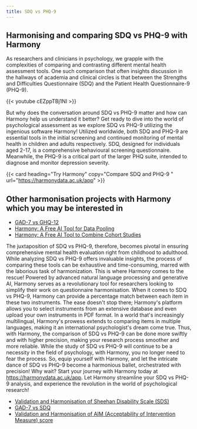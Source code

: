 ```yaml
---
title: SDQ vs PHQ-9
---
```


## Harmonising and comparing SDQ vs PHQ-9 with Harmony

As researchers and clinicians in psychology, we grapple with the complexities of comparing and contrasting different mental health assessment tools. One such comparison that often insights discussion in the hallways of academia and clinical circles is that between the Strengths and Difficulties Questionnaire (SDQ) and the Patient Health Questionnaire-9 (PHQ-9).


{{< youtube cEZppTBj1NI >}}


But why does the conversation around SDQ vs PHQ-9 matter and how can Harmony help us understand it better? Get ready to dive into the world of psychological assessment as we explore SDQ vs PHQ-9 utilizing the ingenious software Harmony! Utilized worldwide, both SDQ and PHQ-9 are essential tools in the initial screening and continued monitoring of mental health in children and adults respectively. SDQ, designed for individuals aged 2-17, is a comprehensive behavioural screening questionnaire. Meanwhile, the PHQ-9 is a critical part of the larger PHQ suite, intended to diagnose and monitor depression severity.

{{< card heading="Try Harmony" copy="Compare SDQ and PHQ-9 " url="https://harmonydata.ac.uk/app" >}}

## Other harmonisation projects with Harmony which you may be interested in

* [GAD-7 vs GHQ-12](/gad-7-vs-ghq-12)
* [Harmony: A Free AI Tool for Data Pooling](/item-harmonisation/harmony-a-free-ai-tool-for-data-pooling)
* [Harmony: A Free AI Tool to Combine Cohort Studies](/item-harmonisation/harmony-a-free-ai-tool-to-combine-cohort-studies)


The juxtaposition of SDQ vs PHQ-9, therefore, becomes pivotal in ensuring comprehensive mental health evaluation right from childhood to adulthood. While analyzing SDQ vs PHQ-9 offers invaluable insights, the process of comparing these tools can be exhaustive and time-consuming, marred with the laborious task of harmonization. This is where Harmony comes to the rescue! Powered by advanced natural language processing and generative AI, Harmony serves as a revolutionary tool for researchers looking to simplify their work on questionnaire harmonisation. When it comes to SDQ vs PHQ-9, Harmony can provide a percentage match between each item in these two instruments. The ease doesn't stop there; Harmony's platform allows you to select instruments from an extensive database and even upload your own instruments in PDF format. In a world that's increasingly multilingual, Harmony's prowess extends to comparing items in multiple languages, making it an international psychologist's dream come true. Thus, with Harmony, the comparison of SDQ vs PHQ-9 can be done more swiftly and with higher precision, making your research process smoother and more reliable. While the study of SDQ vs PHQ-9 will continue to be a necessity in the field of psychology, with Harmony, you no longer need to fear the process. So, equip yourself with Harmony, and let the intricate dance of SDQ vs PHQ-9 become a harmonious ballet, orchestrated with precision! Why wait? Start your journey with Harmony today at https://harmonydata.ac.uk/app. Let Harmony streamline your SDQ vs PHQ-9 analysis, and experience the revolution in the world of psychological research!




* [Validation and Harmonisation of Sheehan Disability Scale (SDS)](/harmonisation-validation/sheehan-disability-scale-sds)
* [GAD-7 vs SDQ](/gad-7-vs-sdq)
* [Validation and Harmonisation of AIM (Acceptability of Intervention Measure) score](/harmonisation-validation/aim-acceptability-of-intervention-measure-score)